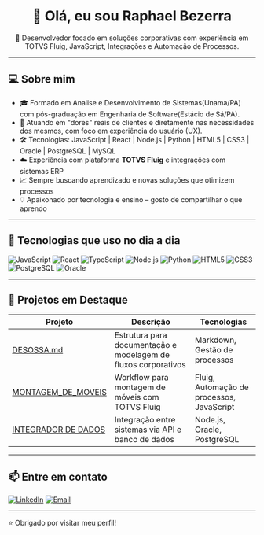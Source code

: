 <h1 align="center">👋 Olá, eu sou Raphael Bezerra</h1>

<p align="center">
  🚀 Desenvolvedor focado em soluções corporativas com experiência em TOTVS Fluig, JavaScript, Integrações e Automação de Processos.
</p>

---

## 💻 Sobre mim

- 🎓 Formado em Analise e Desenvolvimento de Sistemas(Unama/PA) com pós-graduação em Engenharia de Software(Estácio de Sá/PA).
- 🧩 Atuando em "dores" reais de clientes e diretamente nas necessidades dos mesmos, com foco em experiência do usuário (UX).
- 🛠️ Tecnologias: JavaScript | React | Node.js | Python | HTML5 | CSS3 | Oracle | PostgreSQL | MySQL
- ☁️ Experiência com plataforma **TOTVS Fluig** e integrações com sistemas ERP
- 📈 Sempre buscando aprendizado e novas soluções que otimizem processos
- 💡 Apaixonado por tecnologia e ensino – gosto de compartilhar o que aprendo

---

## 🔧 Tecnologias que uso no dia a dia

![JavaScript](https://img.shields.io/badge/-JavaScript-F7DF1E?style=for-the-badge&logo=javascript&logoColor=black)
![React](https://img.shields.io/badge/-React-61DAFB?style=for-the-badge&logo=react&logoColor=black)
![TypeScript](https://img.shields.io/badge/-TypeScript-3178C6?style=for-the-badge&logo=typescript&logoColor=white)
![Node.js](https://img.shields.io/badge/-Node.js-339933?style=for-the-badge&logo=node.js&logoColor=white)
![Python](https://img.shields.io/badge/-Python-3776AB?style=for-the-badge&logo=python&logoColor=white)
![HTML5](https://img.shields.io/badge/-HTML5-E34F26?style=for-the-badge&logo=html5&logoColor=white)
![CSS3](https://img.shields.io/badge/-CSS3-1572B6?style=for-the-badge&logo=css3&logoColor=white)
![PostgreSQL](https://img.shields.io/badge/-PostgreSQL-336791?style=for-the-badge&logo=postgresql&logoColor=white)
![Oracle](https://img.shields.io/badge/-Oracle-F80000?style=for-the-badge&logo=oracle&logoColor=white)

---

## 📌 Projetos em Destaque

| Projeto | Descrição | Tecnologias |
|--------|------------|-------------|
| [DESOSSA.md](https://github.com/devraphaelbezerra/DESOSSA.md) | Estrutura para documentação e modelagem de fluxos corporativos | Markdown, Gestão de processos |
| [MONTAGEM_DE_MOVEIS](https://github.com/devraphaelbezerra/MONTAGEM_DE_MOVEIS) | Workflow para montagem de móveis com TOTVS Fluig | Fluig, Automação de processos, JavaScript |
| [INTEGRADOR DE DADOS](https://github.com/devraphaelbezerra/INTEGRADOR_DE_DADOS) | Integração entre sistemas via API e banco de dados | Node.js, Oracle, PostgreSQL |

---

## 📫 Entre em contato

[![LinkedIn](https://img.shields.io/badge/-LinkedIn-blue?style=flat-square&logo=linkedin&logoColor=white)](https://www.linkedin.com/in/raphaelbezerra-staffdevops/)
[![Email](https://img.shields.io/badge/-Email-c14438?style=flat-square&logo=gmail&logoColor=white)](mailto:raphael.b.couto@gmail.com)

---

⭐ Obrigado por visitar meu perfil!
